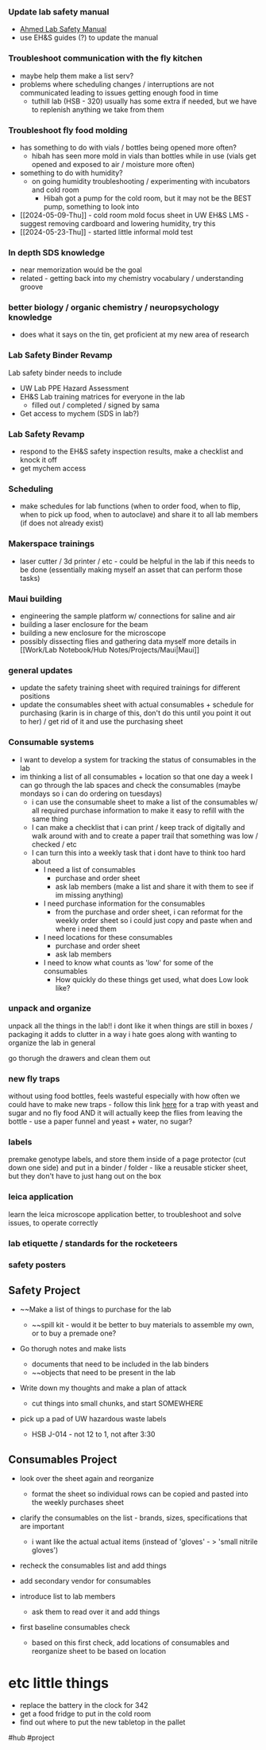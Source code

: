 ### Update lab safety manual
- [Ahmed Lab Safety Manual](https://docs.google.com/document/d/1--fzenomN_snYV8s8VslfqQmVVHBmsqR9Zh39Wx7XOY/edit)
- use EH&S guides (?) to update the manual

### Troubleshoot communication with the fly kitchen
- maybe help them make a list serv?
- problems where scheduling changes / interruptions are not communicated leading to issues getting enough food in time
	- tuthill lab (HSB - 320) usually has some extra if needed, but we have to replenish anything we take from them

### Troubleshoot fly food molding
- has something to do with vials / bottles being opened more often?
	- hibah has seen more mold in vials than bottles while in use (vials get opened and exposed to air / moisture more often)
- something to do with humidity?
	- on going humidity troubleshooting / experimenting with incubators and cold room
		- Hibah got a pump for the cold room, but it may not be the BEST pump, something to look into 
- [[2024-05-09-Thu]] - cold room mold focus sheet in UW EH&S LMS - suggest removing cardboard and lowering humidity, try this
- [[2024-05-23-Thu]] - started little informal mold test
### In depth SDS knowledge 
- near memorization would be the goal
- related - getting back into my chemistry vocabulary / understanding groove

### better biology / organic chemistry / neuropsychology knowledge
- does what it says on the tin, get proficient at my new area of research

### Lab Safety Binder Revamp
Lab safety binder needs to include
- UW Lab PPE Hazard Assessment
- EH&S Lab training matrices for everyone in the lab
	- filled out / completed / signed by sama
- Get access to mychem (SDS in lab?)

### Lab Safety Revamp
- respond to the EH&S safety inspection results, make a checklist and knock it off
- get mychem access

### Scheduling
- make schedules for lab functions (when to order food, when to flip, when to pick up food, when to autoclave) and share it to all lab members (if does not already exist)

### Makerspace trainings 
- laser cutter / 3d printer / etc - could be helpful in the lab if this needs to be done (essentially making myself an asset that can perform those tasks)

### Maui building
- engineering the sample platform w/ connections for saline and air 
- building a laser enclosure for the beam
- building a new enclosure for the microscope
- possibly dissecting flies and gathering data myself
more details in [[Work/Lab Notebook/Hub Notes/Projects/Maui|Maui]]

### general updates
- update the safety training sheet with required trainings for different positions
- update the consumables sheet with actual consumables + schedule for purchasing (karin is in charge of this, don't do this until you point it out to her) / get rid of it and use the purchasing sheet

### Consumable systems
- I want to develop a system for tracking the status of consumables in the lab
- im thinking a list of all consumables + location so that one day a week I can go through the lab spaces and check the consumables (maybe mondays so i can do ordering on tuesdays)
	- i can use the consumable sheet to make a list of the consumables w/ all required purchase information to make it easy to refill with the same thing 
	- I can make a checklist that i can print / keep track of digitally and walk around with and to create a paper trail that something was low / checked / etc
	- I can turn this into a weekly task that i dont have to think too hard about
		- I need a list of consumables
			- purchase and order sheet
			- ask lab members (make a list and share it with them to see if im missing anything)
		- I need purchase information for the consumables
			- from the purchase and order sheet, i can reformat for the weekly order sheet so i could just copy and paste when and where i need them
		- I need locations for these consumables 
			- purchase and order sheet 
			- ask lab members
		- I need to know what counts as 'low' for some of the consumables
			- How quickly do these things get used, what does Low look like?

### unpack and organize
unpack all the things in the lab!! i dont like it when things are still in boxes / packaging 
it adds to clutter in a way i hate
goes along with wanting to organize the lab in general

go thorugh the drawers and clean them out

### new fly traps 
without using food bottles, feels wasteful especially with how often we could have to make new traps - follow this link [here](https://lancaster.unl.edu/pest/resources/fruitflytrap.shtml) for a trap with yeast and sugar and no fly food AND it will actually keep the flies from leaving the bottle - use a paper funnel and yeast + water, no sugar?

### labels
premake genotype labels, and store them inside of a page protector (cut down one side) and put in a binder / folder - like a reusable sticker sheet, but they don't have to just hang out on the box

### leica application
learn the leica microscope application better, to troubleshoot and solve issues, to operate correctly

### lab etiquette / standards for the rocketeers

### safety posters

## Safety Project 
- ~~Make a list of things to purchase for the lab
	- ~~spill kit - would it be better to buy materials to assemble my own, or to buy a premade one?
- Go thorugh notes and make lists
	- documents that need to be included in the lab binders
	- ~~objects that need to be present in the lab 
- Write down my thoughts and make a plan of attack 
	- cut things into small chunks, and start SOMEWHERE

- pick up a pad of UW hazardous waste labels 
	- HSB J-014 - not 12 to 1, not after 3:30

## Consumables Project
- look over the sheet again and reorganize
	- format the sheet so individual rows can be copied and pasted into the weekly purchases sheet
- clarify the consumables on the list - brands, sizes, specifications that are important
	- i want like the actual actual items (instead of 'gloves' - > 'small nitrile gloves')
- recheck the consumables list and add things
- add secondary vendor for consumables 
- introduce list to lab members  
	- ask them to read over it and add things

- first baseline consumables check
	- based on this first check, add locations of consumables and reorganize sheet to be based on location

# etc little things
- replace the battery in the clock for 342
- get a food fridge to put in the cold room
- find out where to put the new tabletop in the pallet

#hub #project